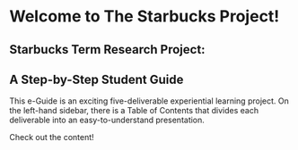 # Welcome to The Starbucks Project!

## Starbucks Term Research Project: 
## A Step-by-Step Student Guide

This e-Guide is an exciting five-deliverable experiential learning project. On the left-hand sidebar, there is a Table of Contents that divides each deliverable into an easy-to-understand presentation.

Check out the content!


